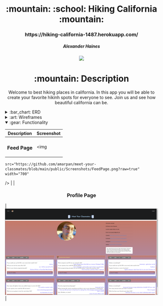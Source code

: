 <div align="center">
<h1>
:mountain: :school: Hiking California :mountain:
</h1>

<h3>https://hiking-california-1487.herokuapp.com/</h3>

<h5>Alexander Haines</h5>

<a href="https://www.linkedin.com/in/alexander-haines-9a9956238/" target="_blank">
<img
  src="https://img.shields.io/badge/-@username-blue?style=flat&logo=Linkedin&logoColor=white"
/>
</a>

<h1>:mountain: Description</h1>

<p>
Welcome to best hiking places in california. In this app you will be able to create your favorite hikinh spots for everyone to see. Join us and see how beautiful california can be.
</p>

</div>
<details>
  <summary>:bar_chart: ERD</summary>

| Description  | Screenshot                                 |
| :----------: | ------------------------------------------ |
| <h3>ERD</h3> | <img src="https://i.imgur.com/zIDW6zY.jpg" |

    width="700"

/> | |

</details>

<details>
  <summary>:art: Wireframes</summary>

|    Description     | Screenshot |
| :----------------: | ---------- |
| <h3>Home Page</h3> | <img       |

    src="https://i.imgur.com/iIzY7yD.png"
    width="700"

/> |
| <h3 align="center">Profile Page</h3> | <img
    src="https://i.imgur.com/pSQxHyP.png"
    width="700"
  /> |

</details>

<details open>
  <summary>:gear: Functionality</summary>

|    Description     | Screenshot |
| :----------------: | ---------- |
| <h3>Feed Page</h3> | <img       |

    src="https://github.com/amarpan/meet-your-classmates/blob/main/public/Screenshots/FeedPage.png?raw=true"
    width="700"

/> |
| <h3 align="center">Profile Page</h3> | <img
    src="https://github.com/amarpan/meet-your-classmates/raw/main/public/Screenshots/ProfilePage.png"
    width="700"
  /> |

</details>
